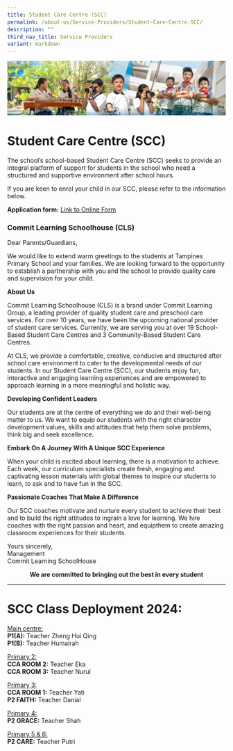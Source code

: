 ```yaml
---
title: Student Care Centre (SCC)
permalink: /about-us/Service-Providers/Student-Care-Centre-SCC/
description: ""
third_nav_title: Service Providers
variant: markdown
---
```

![](/images/AboutUs.jpg)

Student Care Centre (SCC)
=========================

The school’s school-based Student Care Centre (SCC) seeks to provide an integral platform of support for students in the school who need a structured and supportive environment after school hours.

If you are keen to enrol your child in our SCC, please refer to the information below.

<b>Application form:</b>&nbsp;[Link to Online Form](https://forms.gle/CS81S1v22FxKpGUaA)

### **Commit Learning Schoolhouse (CLS)**


Dear Parents/Guardians,

We would like to extend warm greetings to the students at Tampines Primary School and your families. We are looking forward to the opportunity to establish a partnership with you and the school to provide quality care and supervision for your child.

<b>About Us</b>

Commit Learning Schoolhouse (CLS) is a brand under Commit Learning Group, a leading provider of quality student care and preschool care services. For over 10 years, we have been the upcoming national provider of student care services. Currently, we are serving you at over 19 School-Based Student Care Centres and 3 Community-Based Student Care Centres.

At CLS, we provide a comfortable, creative, conducive and structured after school care environment to cater to the developmental needs of our students. In our Student Care Centre (SCC), our students enjoy fun, interactive and engaging learning experiences and are empowered to approach learning in a more meaningful and holistic way.

<b>Developing Confident Leaders</b>

Our students are at the centre of everything we do and their well-being matter to us. We want to equip our students with the right character development values, skills and attitudes that help them solve problems, think big and seek excellence.

<b>Embark On A Journey With A Unique SCC Experience</b>

When your child is excited about learning, there is a motivation to achieve. Each week, our curriculum specialists create fresh, engaging and captivating lesson materials with global themes to inspire our students to learn, to ask and to have fun in the SCC.

<b>Passionate Coaches That Make A Difference</b>

Our SCC coaches motivate and nurture every student to achieve their best and to build the right attitudes to ingrain a love for learning. We hire coaches with the right passion and heart, and equipthem to create amazing classroom experiences for their students.

Yours sincerely,  
Management  
Commit Learning SchoolHouse

<center> <b>We are committed to bringing out the best in every student</b> </center>
<hr>

# SCC Class Deployment 2024:

<u>Main centre:</u><br>
**P1(A):** Teacher Zheng Hui Qing<br>
**P1(B):** Teacher Humairah

<u>Primary 2:</u><br>
**CCA ROOM 2:** Teacher Eka<br>
**CCA ROOM 3:** Teacher Nurul

<u>Primary 3:</u><br>
**CCA ROOM 1:** Teacher Yati<br>
**P2 FAITH:** Teacher Danial

<u>Primary 4:</u><br> 
**P2 GRACE:** Teacher Shah

<u>Primary 5 &amp; 6:</u><br> 
**P2 CARE:** Teacher Putri